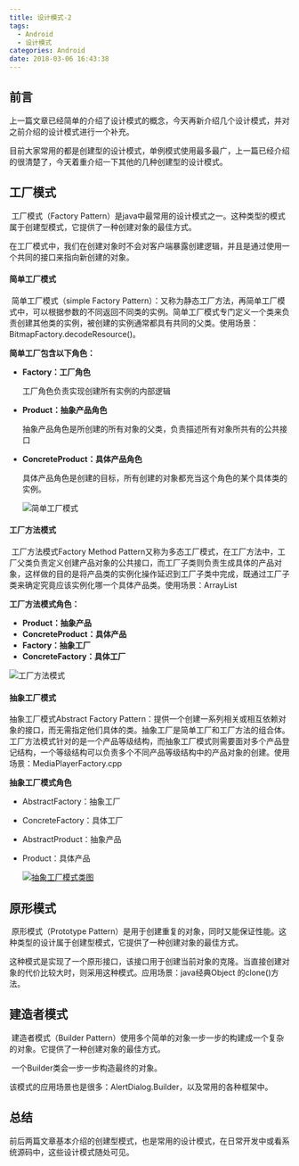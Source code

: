 ```yaml
---
title: 设计模式-2
tags:
  - Android
  - 设计模式
categories: Android
date: 2018-03-06 16:43:38
---
```


## 前言

​        上一篇文章已经简单的介绍了设计模式的概念，今天再新介绍几个设计模式，并对之前介绍的设计模式进行一个补充。

​       目前大家常用的都是创建型的设计模式，单例模式使用最多最广，上一篇已经介绍的很清楚了，今天着重介绍一下其他的几种创建型的设计模式。

## 工厂模式

​        工厂模式（Factory Pattern）是java中最常用的设计模式之一。这种类型的模式属于创建型模式，它提供了一种创建对象的最佳方式。

​        在工厂模式中，我们在创建对象时不会对客户端暴露创建逻辑，并且是通过使用一个共同的接口来指向新创建的对象。

#### 简单工厂模式

​        简单工厂模式（simple Factory Pattern）：又称为静态工厂方法，再简单工厂模式中，可以根据参数的不同返回不同类的实例。简单工厂模式专门定义一个类来负责创建其他类的实例，被创建的实例通常都具有共同的父类。使用场景：BitmapFactory.decodeResource()。

**简单工厂包含以下角色：**

- **Factory：工厂角色**

  工厂角色负责实现创建所有实例的内部逻辑

- **Product：抽象产品角色**

  抽象产品角色是所创建的所有对象的父类，负责描述所有对象所共有的公共接口

- **ConcreteProduct：具体产品角色**

  具体产品角色是创建的目标，所有创建的对象都充当这个角色的某个具体类的实例。

  ![简单工厂模式](https://ws1.sinaimg.cn/large/6a7720d1ly1fp34yrdj1ej20og0g10ul.jpg)

#### 工厂方法模式

​        工厂方法模式Factory Method Pattern又称为多态工厂模式，在工厂方法中，工厂父类负责定义创建产品对象的公共接口，而工厂子类则负责生成具体的产品对象，这样做的目的是将产品类的实例化操作延迟到工厂子类中完成，既通过工厂子类来确定究竟应该实例化哪一个具体产品类。使用场景：ArrayList

**工厂方法模式角色：**

- **Product：抽象产品**
- **ConcreteProduct：具体产品**
- **Factory：抽象工厂**
- **ConcreteFactory：具体工厂**

![工厂方法模式](https://ws1.sinaimg.cn/large/6a7720d1ly1fp35c8h37bj20nk0b8abo.jpg)

#### 抽象工厂模式

 抽象工厂模式Abstract Factory Pattern：提供一个创建一系列相关或相互依赖对象的接口，而无需指定他们具体的类。抽象工厂是简单工厂和工厂方法的组合体。工厂方法模式针对的是一个产品等级结构，而抽象工厂模式则需要面对多个产品登记结构，一个等级结构可以负责多个不同产品等级结构中的产品对象的创建。使用场景：MediaPlayerFactory.cpp

**抽象工厂模式角色**

- AbstractFactory：抽象工厂

- ConcreteFactory：具体工厂

- AbstractProduct：抽象产品

- Product：具体产品

  [![抽象工厂模式类图](https://ws1.sinaimg.cn/large/6a7720d1ly1fp35lsg5vlj20r10hj0um.jpg)](https://ws1.sinaimg.cn/large/6a7720d1ly1fp35lsg5vlj20r10hj0um.jpg)

## 原形模式

​        原形模式（Prototype Pattern）是用于创建重复的对象，同时又能保证性能。这种类型的设计属于创建型模式，它提供了一种创建对象的最佳方式。

​        这种模式是实现了一个原形接口，该接口用于创建当前对象的克隆。当直接创建对象的代价比较大时，则采用这种模式。应用场景：java经典Object 的clone()方法。

## 建造者模式

​        建造者模式（Builder Pattern）使用多个简单的对象一步一步的构建成一个复杂的对象。它提供了一种创建对象的最佳方式。

​        一个Builder类会一步一步构造最终的对象。

​        该模式的应用场景也是很多：AlertDialog.Builder，以及常用的各种框架中。

## 总结

​        前后两篇文章基本介绍的创建型模式，也是常用的设计模式，在日常开发中或看系统源码中，这些设计模式随处可见。